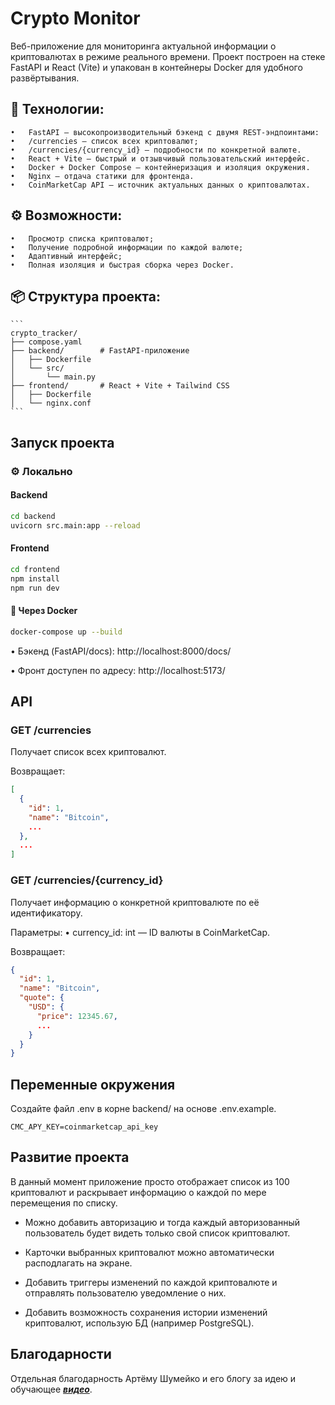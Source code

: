 # Crypto Monitor

Веб-приложение для мониторинга актуальной информации о криптовалютах в режиме реального времени. Проект построен на стеке FastAPI и React (Vite) и упакован в контейнеры Docker для удобного развёртывания.

## 🔧 Технологии:
	•	FastAPI — высокопроизводительный бэкенд с двумя REST-эндпоинтами:
	•	/currencies — список всех криптовалют;
	•	/currencies/{currency_id} — подробности по конкретной валюте.
	•	React + Vite — быстрый и отзывчивый пользовательский интерфейс.
	•	Docker + Docker Compose — контейнеризация и изоляция окружения.
	•	Nginx — отдача статики для фронтенда.
	•	CoinMarketCap API — источник актуальных данных о криптовалютах.

## ⚙️ Возможности:
	•	Просмотр списка криптовалют;
	•	Получение подробной информации по каждой валюте;
	•	Адаптивный интерфейс;
	•	Полная изоляция и быстрая сборка через Docker.

## 📦 Структура проекта:

<pre lang="text"><code>```
crypto_tracker/
├── compose.yaml
├── backend/        # FastAPI-приложение
│   ├── Dockerfile
│   └── src/
│       └── main.py
├── frontend/       # React + Vite + Tailwind CSS
│   ├── Dockerfile
│   └── nginx.conf
```
</code></pre>


## Запуск проекта

### ⚙️ Локально

#### Backend

```bash
cd backend
uvicorn src.main:app --reload
```

#### Frontend

```bash
cd frontend
npm install
npm run dev
```

#### 🐳 Через Docker

```bash
docker-compose up --build
```

•	Бэкенд (FastAPI/docs): http://localhost:8000/docs/

•	Фронт доступен по адресу: http://localhost:5173/

## API

### GET /currencies

Получает список всех криптовалют.

Возвращает:

```json
[
  {
    "id": 1,
    "name": "Bitcoin",
    ...
  },
  ...
]
```

### GET /currencies/{currency_id}

Получает информацию о конкретной криптовалюте по её идентификатору.

Параметры:
	•	currency_id: int — ID валюты в CoinMarketCap.

Возвращает:

```json
{
  "id": 1,
  "name": "Bitcoin",
  "quote": {
    "USD": {
      "price": 12345.67,
      ...
    }
  }
}
```

## Переменные окружения

Создайте файл .env в корне backend/ на основе .env.example.

```
CMC_APY_KEY=coinmarketcap_api_key
```

## Развитие проекта

В данный момент приложение просто отображает список из 100 криптовалют и раскрывает информацию о каждой по мере перемещения по списку.

- Можно добавить авторизацию и тогда каждый авторизованный пользователь будет видеть только свой список криптовалют.

- Карточки выбранных криптовалют можно автоматически расподлагать на экране.

- Добавить триггеры изменений по каждой криптовалюте и отправлять пользователю уведомление о них.

- Добавить возможность сохранения истории изменений криптовалют, использую БД (например PostgreSQL).

## Благодарности

Отдельная благодарность Артёму Шумейко и его блогу за идею и обучающее [***видео***](https://www.youtube.com/@artemshumeiko).